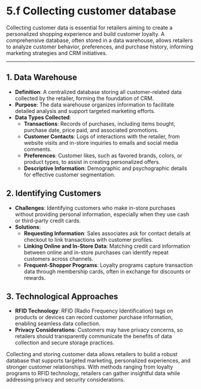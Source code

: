 # 5.f Collecting customer database

Collecting customer data is essential for retailers aiming to create a personalized shopping experience and build customer loyalty. A comprehensive database, often stored in a data warehouse, allows retailers to analyze customer behavior, preferences, and purchase history, informing marketing strategies and CRM initiatives.

---

## 1. **Data Warehouse**
   - **Definition**: A centralized database storing all customer-related data collected by the retailer, forming the foundation of CRM.
   - **Purpose**: The data warehouse organizes information to facilitate detailed analysis and support targeted marketing efforts.
   - **Data Types Collected**:
     - **Transactions**: Records of purchases, including items bought, purchase date, price paid, and associated promotions.
     - **Customer Contacts**: Logs of interactions with the retailer, from website visits and in-store inquiries to emails and social media comments.
     - **Preferences**: Customer likes, such as favored brands, colors, or product types, to assist in creating personalized offers.
     - **Descriptive Information**: Demographic and psychographic details for effective customer segmentation.

## 2. **Identifying Customers**
   - **Challenges**: Identifying customers who make in-store purchases without providing personal information, especially when they use cash or third-party credit cards.
   - **Solutions**:
     - **Requesting Information**: Sales associates ask for contact details at checkout to link transactions with customer profiles.
     - **Linking Online and In-Store Data**: Matching credit card information between online and in-store purchases can identify repeat customers across channels.
     - **Frequent-Shopper Programs**: Loyalty programs capture transaction data through membership cards, often in exchange for discounts or rewards.

## 3. **Technological Approaches**
   - **RFID Technology**: RFID (Radio Frequency Identification) tags on products or devices can record customer purchase information, enabling seamless data collection.
   - **Privacy Considerations**: Customers may have privacy concerns, so retailers should transparently communicate the benefits of data collection and secure storage practices.


Collecting and storing customer data allows retailers to build a robust database that supports targeted marketing, personalized experiences, and stronger customer relationships. With methods ranging from loyalty programs to RFID technology, retailers can gather insightful data while addressing privacy and security considerations.


